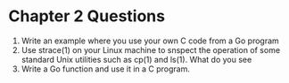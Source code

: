 # Chapter 2 Questions
1. Write an example where you use your own C code from a Go program 
2. Use strace(1) on your Linux machine to snspect the operation of some standard Unix utilities such as cp(1) and ls(1). What do you see
3. Write a Go function and use it in a C program. 
